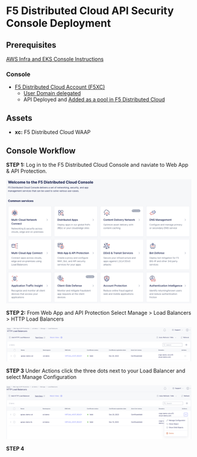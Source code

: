 # F5 Distributed Cloud API Security Console Deployment

## Prerequisites

[AWS Infra and EKS Console Instructions](https://github.com/f5devcentral/f5-xc-waap-terraform-examples/blob/main/aws/console.md)

### Console

* [F5 Distributed Cloud Account (F5XC)](https://console.ves.volterra.io/signup/usage_plan)
  * [User Domain delegated](https://docs.cloud.f5.com/docs/how-to/app-networking/domain-delegation)
  * API Deployed and [Added as a pool in F5 Distributed Cloud](https://docs.cloud.f5.com/docs/how-to/app-networking/origin-pools)

## Assets

* **xc:**        F5 Distributed Cloud WAAP

## Console Workflow

**STEP 1:** Log in to the F5 Distributed Cloud Console and naviate to Web App & API Protection.

![](assets/Console1.png)

**STEP 2:** From Web App and API Protection Select Manage > Load Balancers > HTTP Load Balancers

![](assets/Console2.png)

**STEP 3** Under Actions click the three dots next to your Load Balancer and select Manage Configuration

![](assets/Console3.png)

**STEP 4** 